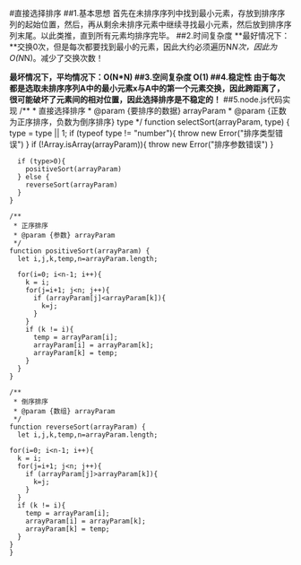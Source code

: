 #直接选择排序
##1.基本思想
首先在未排序序列中找到最小元素，存放到排序序列的起始位置，然后，再从剩余未排序元素中继续寻找最小元素，然后放到排序序列末尾。以此类推，直到所有元素均排序完毕。
##2.时间复杂度
**最好情况下：**交换0次，但是每次都要找到最小的元素，因此大约必须遍历N*N次，因此为O(N*N)。减少了交换次数！

**最坏情况下，平均情况下：**O(N*N)
##3.空间复杂度
O(1)
##4.稳定性
由于每次都是选取未排序序列A中的最小元素x与A中的第一个元素交换，因此跨距离了，很可能破坏了元素间的相对位置，因此选择排序是**不稳定的！**
##5.node.js代码实现
	/**
	 * 直接选择排序
	 * @param {要排序的数据} arrayParam
	 * @param {正数为正序排序，负数为倒序排序} type 
	 */
	function selectSort(arrayParam, type) {
	  type = type || 1;
	  if (typeof type != "number"){
	    throw new Error("排序类型错误")
	  }
	  if (!Array.isArray(arrayParam)){
	    throw new Error("排序参数错误")
	  }
	
	  if (type>0){
	    positiveSort(arrayParam)
	  } else {
	    reverseSort(arrayParam)
	  }
	}
	
	/**
	 * 正序排序
	 * @param {参数} arrayParam 
	 */
	function positiveSort(arrayParam) {
	  let i,j,k,temp,n=arrayParam.length;
	
	  for(i=0; i<n-1; i++){
	    k = i;
	    for(j=i+1; j<n; j++){
	      if (arrayParam[j]<arrayParam[k]){
	        k=j;
	      }
	    }
	    if (k != i){
	      temp = arrayParam[i];
	      arrayParam[i] = arrayParam[k];
	      arrayParam[k] = temp;
	    }
	  }
	}
	
	/**
	 * 倒序排序
	 * @param {数组} arrayParam 
	 */
	function reverseSort(arrayParam) {
	  let i,j,k,temp,n=arrayParam.length;
	  
    for(i=0; i<n-1; i++){
      k = i;
      for(j=i+1; j<n; j++){
        if (arrayParam[j]>arrayParam[k]){
          k=j;
        }
      }
      if (k != i){
        temp = arrayParam[i];
        arrayParam[i] = arrayParam[k];
        arrayParam[k] = temp;
      }
    }
	}